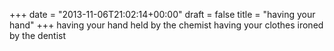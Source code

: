 +++
date = "2013-11-06T21:02:14+00:00"
draft = false
title = "having your hand"
+++
having your hand
held by the chemist
having your clothes
ironed
by the dentist
